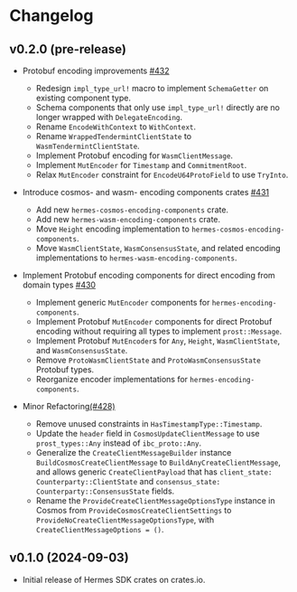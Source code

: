 # Changelog

## v0.2.0 (pre-release)

-  Protobuf encoding improvements [#432](https://github.com/informalsystems/hermes-sdk/pull/432)
    - Redesign `impl_type_url!` macro to implement `SchemaGetter` on existing component type.
    - Schema components that only use `impl_type_url!` directly are no longer wrapped with `DelegateEncoding`.
    - Rename `EncodeWithContext` to `WithContext`.
    - Rename `WrappedTendermintClientState` to `WasmTendermintClientState`.
    - Implement Protobuf encoding for `WasmClientMessage`.
    - Implement `MutEncoder` for `Timestamp` and `CommitmentRoot`.
    - Relax `MutEncoder` constraint for `EncodeU64ProtoField` to use `TryInto`.

-  Introduce cosmos- and wasm- encoding components crates [#431](https://github.com/informalsystems/hermes-sdk/pull/431)
    - Add new `hermes-cosmos-encoding-components` crate.
    - Add new `hermes-wasm-encoding-components` crate.
    - Move `Height` encoding implementation to `hermes-cosmos-encoding-components`.
    - Move `WasmClientState`, `WasmConsensusState`, and related encoding implementations to `hermes-wasm-encoding-components`.

- Implement Protobuf encoding components for direct encoding from domain types [#430](https://github.com/informalsystems/hermes-sdk/pull/430)
    - Implement generic `MutEncoder` components for `hermes-encoding-components`.
    - Implement Protobuf `MutEncoder` components for direct Protobuf encoding without requiring all types to implement `prost::Message`.
    - Implement Protobuf `MutEncoder`s for `Any`, `Height`, `WasmClientState`, and `WasmConsensusState`.
    - Remove `ProtoWasmClientState` and `ProtoWasmConsensusState` Protobuf types.
    - Reorganize encoder implementations for `hermes-encoding-components`.

- Minor Refactoring[(#428)](https://github.com/informalsystems/hermes-sdk/pull/428)
    - Remove unused constraints in `HasTimestampType::Timestamp`.
    - Update the `header` field in `CosmosUpdateClientMessage` to use `prost_types::Any` instead of `ibc_proto::Any`.
    - Generalize the `CreateClientMessageBuilder` instance `BuildCosmosCreateClientMessage` to `BuildAnyCreateClientMessage`, and allows generic `CreateClientPayload` that has `client_state: Counterparty::ClientState` and `consensus_state: Counterparty::ConsensusState` fields.
    - Rename the `ProvideCreateClientMessageOptionsType` instance in Cosmos from `ProvideCosmosCreateClientSettings` to `ProvideNoCreateClientMessageOptionsType`, with `CreateClientMessageOptions = ()`.

## v0.1.0 (2024-09-03)

- Initial release of Hermes SDK crates on crates.io.